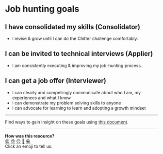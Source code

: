 # Job hunting goals

## I have consolidated my skills (Consolidator)

* I revise & grow until I can do the Chitter challenge comfortably.

## I can be invited to technical interviews (Applier)

* I am consistently executing & improving my job-hunting process.

## I can get a job offer (Interviewer)

* I can clearly and compellingly communicate about who I am, my experiences and what I know
* I can demonstrate my problem solving skills to anyone
* I can advocate for learning to learn and adopting a growth mindset

---
Find ways to gain insight on these goals using [this document](https://github.com/makersacademy/course/blob/master/goals/progress_insight.md).

<!-- BEGIN GENERATED SECTION DO NOT EDIT -->

---

**How was this resource?**  
[😫](https://airtable.com/shrUJ3t7KLMqVRFKR?prefill_Repository=course&prefill_File=goals/job_hunting_goals.md&prefill_Sentiment=😫) [😕](https://airtable.com/shrUJ3t7KLMqVRFKR?prefill_Repository=course&prefill_File=goals/job_hunting_goals.md&prefill_Sentiment=😕) [😐](https://airtable.com/shrUJ3t7KLMqVRFKR?prefill_Repository=course&prefill_File=goals/job_hunting_goals.md&prefill_Sentiment=😐) [🙂](https://airtable.com/shrUJ3t7KLMqVRFKR?prefill_Repository=course&prefill_File=goals/job_hunting_goals.md&prefill_Sentiment=🙂) [😀](https://airtable.com/shrUJ3t7KLMqVRFKR?prefill_Repository=course&prefill_File=goals/job_hunting_goals.md&prefill_Sentiment=😀)  
Click an emoji to tell us.

<!-- END GENERATED SECTION DO NOT EDIT -->
